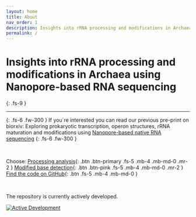 ```yaml
---
layout: home
title: About
nav_order: 1
description: Insights into rRNA processing and modifications in Archaea using Nanopore-based RNA sequencing
permalink: /
---
```


# Insights into rRNA processing and modifications in Archaea using Nanopore-based RNA sequencing
{: .fs-9 }

--- 

{: .fs-6 .fw-300 } 
If you´re interested you can read our previous pre-print on biorxiv: Exploring prokaryotic transcription, operon structures, rRNA maturation and modifications using [Nanopore-based native RNA sequencing](https://www.biorxiv.org/content/10.1101/2019.12.18.880849v2)
{: .fs-6 .fw-300 } 

<br> 

Choose:
[Processing analysis](processing_analysis){: .btn .btn-primary .fs-5 .mb-4 .mb-md-0 .mr-2 } [Modified base detection](mod_base){: .btn .btn-pink .fs-5 .mb-4 .mb-md-0 .mr-2 } [Find the code on GitHub](https://github.com/felixgrunberger/rRNA_maturation){: .btn .fs-5 .mb-4 .mb-md-0 }


<br> 


The repository is currently actively developed.  

[![Active Development](https://img.shields.io/badge/Maintenance%20Level-Actively%20Developed-brightgreen.svg)](https://gist.github.com/cheerfulstoic/d107229326a01ff0f333a1d3476e068d)



